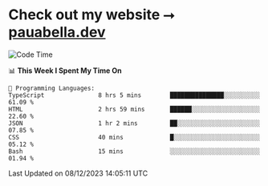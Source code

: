# Check out my website ⭢ [pauabella.dev](https://pauabella.dev)

<!--START_SECTION:waka-->
![Code Time](http://img.shields.io/badge/Code%20Time-2%2C751%20hrs%2010%20mins-blue)

📊 **This Week I Spent My Time On** 

```text
💬 Programming Languages: 
TypeScript               8 hrs 5 mins        ███████████████░░░░░░░░░░   61.09 % 
HTML                     2 hrs 59 mins       ██████░░░░░░░░░░░░░░░░░░░   22.60 % 
JSON                     1 hr 2 mins         ██░░░░░░░░░░░░░░░░░░░░░░░   07.85 % 
CSS                      40 mins             █░░░░░░░░░░░░░░░░░░░░░░░░   05.12 % 
Bash                     15 mins             ░░░░░░░░░░░░░░░░░░░░░░░░░   01.94 % 
```


 Last Updated on 08/12/2023 14:05:11 UTC
<!--END_SECTION:waka-->
